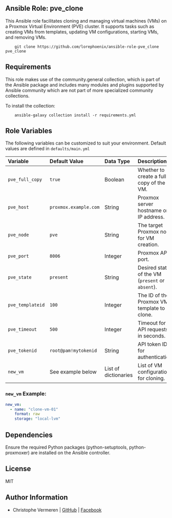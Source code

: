 Ansible Role: pve_clone
------------

This Ansible role facilitates cloning and managing virtual machines (VMs) on a Proxmox Virtual Environment (PVE) cluster. It supports tasks such as creating VMs from templates, updating VM configurations, starting VMs, and removing VMs.

```
    git clone https://github.com/lorephoenix/ansible-role-pve_clone pve_clone
```

Requirements
------------

This role makes use of the community.general collection, which is part of the Ansible package and includes many modules and plugins supported by Ansible community which are not part of more specialized community collections.

To install the collection:
```
    ansible-galaxy collection install -r requirements.yml
```

Role Variables
--------------

The following variables can be customized to suit your environment. Default values are defined in `defaults/main.yml`

| Variable | Default Value | Data Type | Description |
| :--- | :--- | :--- | :---|
| `pve_full_copy`  | `true`               | Boolean               | Whether to create a full copy of the VM.         |
| `pve_host`       | `proxmox.example.com`| String                | Proxmox server hostname or IP address.           |
| `pve_node`       | `pve`                | String                | The target Proxmox node for VM creation.         |
| `pve_port`       | `8006`               | Integer               |	Proxmox API port.                             |
| `pve_state`      | `present`            | String                | Desired state of the VM (`present` or `absent`). |
| `pve_templateid` | `100`                | Integer               | The ID of the Proxmox VM template to clone.      |
| `pve_timeout`    | `500`                | Integer               | Timeout for API requests in seconds.             |
| `pve_tokenid`    | `root@pam!mytokenid` | String                | API token ID for authentication.                 |
| `new_vm`         | See example below    | List of dictionaries  | List of VM configurations for cloning.           |

### `new_vm` Example:

```yaml
new_vm:
  - name: "clone-vm-01"
    format: raw
    storage: "local-lvm"
```

Dependencies
------------

Ensure the required Python packages (python-setuptools, python-proxmoxer) are installed on the Ansible controller.

License
-------

MIT

Author Information
------------------

- Christophe Vermeren | [GitHub](https://github.com/lorephoenix) | [Facebook](https://www.facebook.com/cvermeren)
